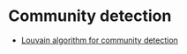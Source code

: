 # Community detection

- [Louvain algorithm for community detection](https://towardsdatascience.com/louvains-algorithm-for-community-detection-in-python-95ff7f675306)
